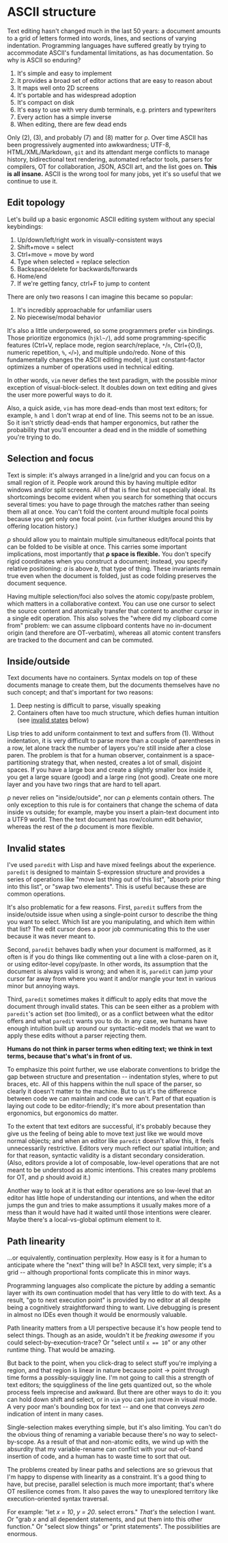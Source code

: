 # ASCII structure
Text editing hasn't changed much in the last 50 years: a document amounts to a grid of letters formed into words, lines, and sections of varying indentation. Programming languages have suffered greatly by trying to accommodate ASCII's fundamental limitations, as has documentation. So why is ASCII so enduring?

1. It's simple and easy to implement
2. It provides a broad set of editor actions that are easy to reason about
3. It maps well onto 2D screens
4. It's portable and has widespread adoption
5. It's compact on disk
6. It's easy to use with very dumb terminals, e.g. printers and typewriters
7. Every action has a simple inverse
8. When editing, there are few dead ends

Only (2), (3), and probably (7) and (8) matter for ρ. Over time ASCII has been progressively augmented into awkwardness; UTF-8, HTML/XML/Markdown, `git` and its attendant merge conflicts to manage history, bidirectional text rendering, automated refactor tools, parsers for compilers, OT for collaboration, JSON, ASCII art, and the list goes on. **This is all insane.** ASCII is the wrong tool for many jobs, yet it's so useful that we continue to use it.


## Edit topology
Let's build up a basic ergonomic ASCII editing system without any special keybindings:

1. Up/down/left/right work in visually-consistent ways
2. Shift+move = select
3. Ctrl+move = move by word
4. Type when selected = replace selection
5. Backspace/delete for backwards/forwards
6. Home/end
7. If we're getting fancy, ctrl+F to jump to content

There are only two reasons I can imagine this became so popular:

1. It's incredibly approachable for unfamiliar users
2. No piecewise/modal behavior

It's also a little underpowered, so some programmers prefer `vim` bindings. Those prioritize ergonomics (`hjkl~/`), add some programming-specific features (Ctrl+V, replace mode, region search/replace, `*`/`n`, Ctrl+{O,I}, numeric repetition, `%`, `<`/`>`), and multiple undo/redo. None of this fundamentally changes the ASCII editing model, it just constant-factor optimizes a number of operations used in technical editing.

In other words, `vim` never defies the text paradigm, with the possible minor exception of visual-block-select. It doubles down on text editing and gives the user more powerful ways to do it.

Also, a quick aside, `vim` has more dead-ends than most text editors; for example, `h` and `l` don't wrap at end of line. This seems not to be an issue. So it isn't strictly dead-ends that hamper ergonomics, but rather the probability that you'll encounter a dead end in the middle of something you're trying to do.


## Selection and focus
Text is simple: it's always arranged in a line/grid and you can focus on a small region of it. People work around this by having multiple editor windows and/or split screens. All of that is fine but not especially ideal. Its shortcomings become evident when you search for something that occurs several times: you have to page through the matches rather than seeing them all at once. You can't fold the content around multiple focal points because you get only one focal point. (`vim` further kludges around this by offering location history.)

ρ should allow you to maintain multiple simultaneous edit/focal points that can be folded to be visible at once. This carries some important implications, most importantly that **ρ space is flexible.** You don't specify rigid coordinates when you construct a document; instead, you specify relative positioning: _a_ is above _b_, that type of thing. These invariants remain true even when the document is folded, just as code folding preserves the document sequence.

Having multiple selection/foci also solves the atomic copy/paste problem, which matters in a collaborative context. You can use one cursor to select the source content and atomically transfer that content to another cursor in a single edit operation. This also solves the "where did my clipboard come from" problem: we can assume clipboard contents have no in-document origin (and therefore are OT-verbatim), whereas all atomic content transfers are tracked to the document and can be commuted.


## Inside/outside
Text documents have no containers. Syntax models on top of these documents manage to create them, but the documents themselves have no such concept; and that's important for two reasons:

1. Deep nesting is difficult to parse, visually speaking
2. Containers often have too much structure, which defies human intuition (see [invalid states](#invalid-states) below)

Lisp tries to add uniform containment to text and suffers from (1). Without indentation, it is very difficult to parse more than a couple of parentheses in a row, let alone track the number of layers you're still inside after a close paren. The problem is that for a human observer, containment is a space-partitioning strategy that, when nested, creates a lot of small, disjoint spaces. If you have a large box and create a slightly smaller box inside it, you get a large square (good) and a large ring (not good). Create one more layer and you have two rings that are hard to tell apart.

ρ never relies on "inside/outside", nor can ρ elements contain others. The only exception to this rule is for containers that change the schema of data inside vs outside; for example, maybe you insert a plain-text document into a UTF9 world. Then the text document has row/column edit behavior, whereas the rest of the ρ document is more flexible.


## Invalid states
I've used `paredit` with Lisp and have mixed feelings about the experience. `paredit` is designed to maintain S-expression structure and provides a series of operations like "move last thing out of this list", "absorb prior thing into this list", or "swap two elements". This is useful because these are common operations.

It's also problematic for a few reasons. First, `paredit` suffers from the inside/outside issue when using a single-point cursor to describe the thing you want to select. Which list are you manipulating, and which item within that list? The edit cursor does a poor job communicating this to the user because it was never meant to.

Second, `paredit` behaves badly when your document is malformed, as it often is if you do things like commenting out a line with a close-paren on it, or using editor-level copy/paste. In other words, its assumption that the document is always valid is wrong; and when it is, `paredit` can jump your cursor far away from where you want it and/or mangle your text in various minor but annoying ways.

Third, `paredit` sometimes makes it difficult to apply edits that move the document through invalid states. This can be seen either as a problem with `paredit`'s action set (too limited), or as a conflict between what the editor offers and what `paredit` wants you to do. In any case, we humans have enough intuition built up around our syntactic-edit models that we want to apply these edits without a parser rejecting them.

**Humans do not think in parser terms when editing text; we think in text terms, because that's what's in front of us.**

To emphasize this point further, we use elaborate conventions to bridge the gap between structure and presentation -- indentation styles, where to put braces, etc. All of this happens within the null space of the parser, so clearly it doesn't matter to the machine. But to us it's the difference between code we can maintain and code we can't. Part of that equation is laying out code to be editor-friendly; it's more about presentation than ergonomics, but ergonomics do matter.

To the extent that text editors are successful, it's probably because they give us the feeling of being able to move text just like we would move normal objects; and when an editor like `paredit` doesn't allow this, it feels unnecessarily restrictive. Editors very much reflect our spatial intuition; and for that reason, syntactic validity is a distant secondary consideration. (Also, editors provide a lot of composable, low-level operations that are not meant to be understood as atomic intentions. This creates many problems for OT, and ρ should avoid it.)

Another way to look at it is that editor operations are so low-level that an editor has little hope of understanding our intentions, and when the editor jumps the gun and tries to make assumptions it usually makes more of a mess than it would have had it waited until those intentions were clearer. Maybe there's a local-vs-global optimum element to it.


## Path linearity
...or equivalently, continuation perplexity. How easy is it for a human to anticipate where the "next" thing will be? In ASCII text, very simple; it's a grid -- although proportional fonts complicate this in minor ways.

Programming languages also complicate the picture by adding a semantic layer with its own continuation model that has very little to do with text. As a result, "go to next execution point" is provided by no editor at all despite being a cognitively straightforward thing to want. Live debugging is present in almost no IDEs even though it would be enormously valuable.

Path linearity matters from a UI perspective because it's how people tend to select things. Though as an aside, wouldn't it be _freaking awesome_ if you could select-by-execution-trace? Or "select until `x == 10`" or any other runtime thing. That would be amazing.

But back to the point, when you click-drag to select stuff you're implying a region, and that region is linear in nature because point → point through time forms a possibly-squiggly line. I'm not going to call this a strength of text editors; the squiggliness of the line gets quantized out, so the whole process feels imprecise and awkward. But there are other ways to do it: you can hold down shift and select, or in `vim` you can just move in visual mode. A very poor man's bounding box for text -- and one that conveys _zero_ indication of intent in many cases.

Single-selection makes everything simple, but it's also limiting. You can't do the obvious thing of renaming a variable because there's no way to select-by-scope. As a result of that and non-atomic edits, we wind up with the absurdity that my variable-rename can conflict with your out-of-band insertion of code, and a human has to waste time to sort that out.

The problems created by linear paths and selections are so grievous that I'm happy to dispense with linearity as a constraint. It's a good thing to have, but precise, parallel selection is much more important; that's where OT resilience comes from. It also paves the way to unexplored territory like execution-oriented syntax traversal.

For example: "let _x = 10_, _y = 20_. select errors." _That's_ the selection I want. Or "grab _x_ and all dependent statements, and put them into this other function." Or "select slow things" or "print statements". The possibilities are enormous.
